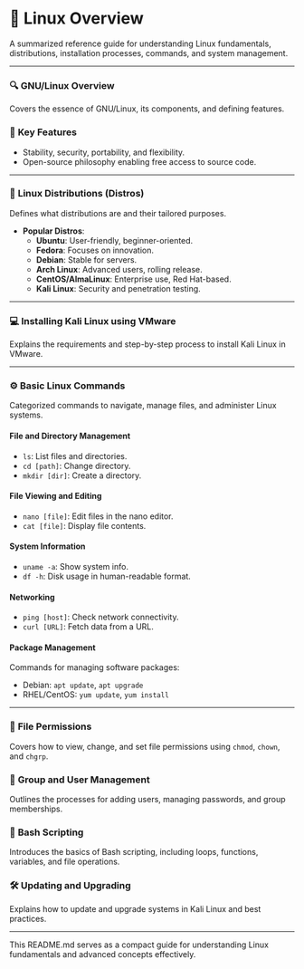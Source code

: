 # 🧰 Linux Overview
A summarized reference guide for understanding Linux fundamentals, distributions, installation processes, commands, and system management.

---

### 🔍 **GNU/Linux Overview**
Covers the essence of GNU/Linux, its components, and defining features.

### 🌟 **Key Features**
- Stability, security, portability, and flexibility.
- Open-source philosophy enabling free access to source code.

---

### 🧱 **Linux Distributions (Distros)**
Defines what distributions are and their tailored purposes.

- **Popular Distros**:
    - **Ubuntu**: User-friendly, beginner-oriented.
    - **Fedora**: Focuses on innovation.
    - **Debian**: Stable for servers.
    - **Arch Linux**: Advanced users, rolling release.
    - **CentOS/AlmaLinux**: Enterprise use, Red Hat-based.
    - **Kali Linux**: Security and penetration testing.

---

### 💻 **Installing Kali Linux using VMware**
Explains the requirements and step-by-step process to install Kali Linux in VMware.

---

### ⚙️ **Basic Linux Commands**
Categorized commands to navigate, manage files, and administer Linux systems.

#### **File and Directory Management**
- `ls`: List files and directories.
- `cd [path]`: Change directory.
- `mkdir [dir]`: Create a directory.

#### **File Viewing and Editing**
- `nano [file]`: Edit files in the nano editor.
- `cat [file]`: Display file contents.

#### **System Information**
- `uname -a`: Show system info.
- `df -h`: Disk usage in human-readable format.

#### **Networking**
- `ping [host]`: Check network connectivity.
- `curl [URL]`: Fetch data from a URL.

#### **Package Management**
Commands for managing software packages:
- Debian: `apt update`, `apt upgrade`
- RHEL/CentOS: `yum update`, `yum install`

---

### 🔐 **File Permissions**
Covers how to view, change, and set file permissions using `chmod`, `chown`, and `chgrp`.

### 🚀 **Group and User Management**
Outlines the processes for adding users, managing passwords, and group memberships.

### 🧪 **Bash Scripting**
Introduces the basics of Bash scripting, including loops, functions, variables, and file operations.

### 🛠 **Updating and Upgrading**
Explains how to update and upgrade systems in Kali Linux and best practices.

---

This README.md serves as a compact guide for understanding Linux fundamentals and advanced concepts effectively.
